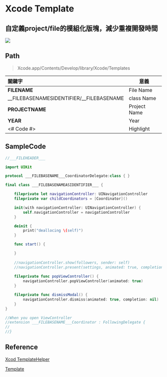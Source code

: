 # Xcode Template


## 自定義project/file的模組化版塊，減少重複開發時間
![](https://i.imgur.com/XilnL2r.png)

## Path
>Xcode.app/Contents/Develop/library/Xcode/Templates

| 關鍵字                                   | 意義          |
|:---------------------------------------- | ------------- |
| __FILENAME__                             | File Name     |
| __FILEBASENAMESIDENTIFIER/__FILEBASENAME | class Name    |
| __PROJECTNAME__                          | Project  Name |
| __YEAR__                                 | Year          |
| <# Code #>                               | Highlight     |

## SampleCode

``` swift
//___FILEHEADER___

import UIKit

protocol ___FILEBASENAME___CoordinatorDelegate:class { }

final class ___FILEBASENAMEASIDENTIFIER___ {

    fileprivate let navigationController: UINavigationController
    fileprivate var childCoordinators = [Coordinator]()

    init(with navigationController: UINavigationController) {
        self.navigationController = navigationController
    }

    deinit {
        print("deallocing \(self)")
    }

    func start() {

    }
    
    //navigationController.show(followers, sender: self)
    //navigationController.present(settings, animated: true, completion: nil)
    
    fileprivate func popViewController() {
        navigationController.popViewController(animated: true)
    }

    fileprivate func dismissModal() {
        navigationController.dismiss(animated: true, completion: nil)
    }
}

//When you open ViewController
//extension ___FILEBASENAME___Coordinator : FollowingDelegate {
//
//}


```
 
## Reference
[Xcod TemplateHelper](https://github.com/giftbott/XcodeTemplateHelper)

[Template](https://edit.theappbusiness.com/streamlining-your-development-workflow-with-xcode-templates-b99a73a5b5f8)